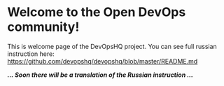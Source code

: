 Welcome to the Open DevOps community!
=====================================
This is welcome page of the DevOpsHQ project. You can see full russian instruction here: https://github.com/devopshq/devopshq/blob/master/README.md


***... Soon there will be a translation of the Russian instruction ...***